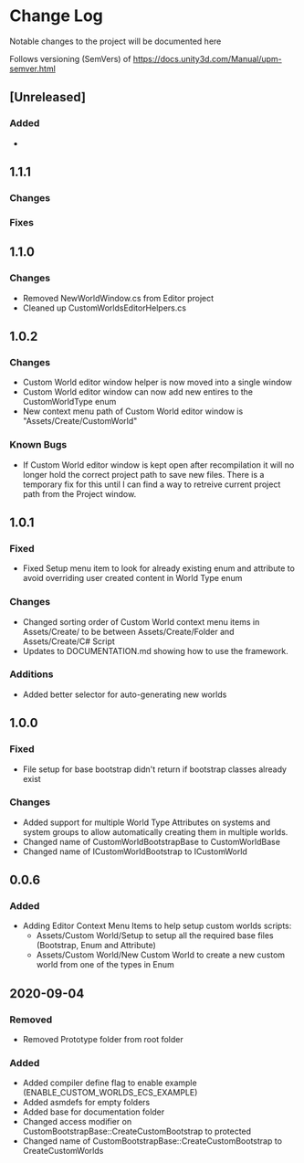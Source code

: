 # Change Log
Notable changes to the project will be documented here

Follows versioning (SemVers) of https://docs.unity3d.com/Manual/upm-semver.html

## [Unreleased]
### Added
- 

## 1.1.1
### Changes

### Fixes

## 1.1.0
### Changes
- Removed NewWorldWindow.cs from Editor project
- Cleaned up CustomWorldsEditorHelpers.cs

## 1.0.2
### Changes
- Custom World editor window helper is now moved into a single window
- Custom World editor window can now add new entires to the CustomWorldType enum
- New context menu path of Custom World editor window is "Assets/Create/CustomWorld"

### Known Bugs
- If Custom World editor window is kept open after recompilation it will no longer hold the
correct project path to save new files. There is a temporary fix for this until I can find a
way to retreive current project path from the Project window.

## 1.0.1
### Fixed
- Fixed Setup menu item to look for already existing enum and attribute to avoid overriding 
user created content in World Type enum

### Changes
- Changed sorting order of Custom World context menu items in Assets/Create/ to be between
Assets/Create/Folder and Assets/Create/C# Script
- Updates to DOCUMENTATION.md showing how to use the framework.

### Additions
- Added better selector for auto-generating new worlds

## 1.0.0
### Fixed
- File setup for base bootstrap didn't return if bootstrap classes already exist

### Changes
- Added support for multiple World Type Attributes on systems and system groups to allow automatically creating
them in multiple worlds.
- Changed name of CustomWorldBootstrapBase to CustomWorldBase
- Changed name of ICustomWorldBootstrap to ICustomWorld

## 0.0.6
### Added
- Adding Editor Context Menu Items to help setup custom worlds scripts:
    - Assets/Custom World/Setup to setup all the required base files (Bootstrap, Enum and Attribute)
    - Assets/Custom World/New Custom World to create a new custom world from one of the types in Enum

## 2020-09-04
### Removed
- Removed Prototype folder from root folder

### Added
- Added compiler define flag to enable example (ENABLE_CUSTOM_WORLDS_ECS_EXAMPLE)
- Added asmdefs for empty folders
- Added base for documentation folder
- Changed access modifier on CustomBootstrapBase::CreateCustomBootstrap to protected
- Changed name of CustomBootstrapBase::CreateCustomBootstrap to CreateCustomWorlds